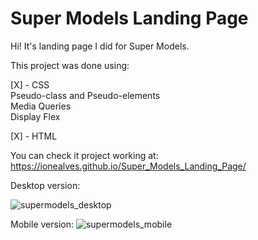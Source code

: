 # Super Models Landing Page
Hi! It's landing page I did for Super Models. 

This project was done using:<br>

[X] - CSS<br>
Pseudo-class and Pseudo-elements<br>
Media Queries<br>
Display Flex<br>

[X] - HTML

You can check it project working at: https://ionealves.github.io/Super_Models_Landing_Page/

Desktop version:

![supermodels_desktop](https://user-images.githubusercontent.com/99365685/198898226-063faad2-f06a-46fa-8e44-b71c72f9ca05.jpg)

Mobile version:
![supermodels_mobile](https://user-images.githubusercontent.com/99365685/198898228-557bf130-9624-423e-b4bf-7c2ae5f3e58b.jpg)

